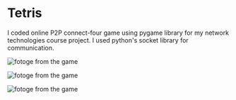 # Tetris
I coded online P2P connect-four game using pygame library for my network technologies course project. I used python's socket library for communication.

![fotoge from the game]("./menu.PNG")

![fotoge from the game]("./game.PNG")

![fotoge from the game]("./end.PNG")
